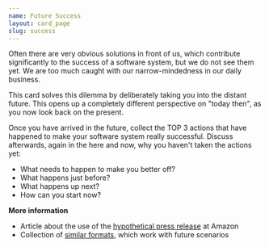 ```yaml
---
name: Future Success
layout: card_page
slug: success
---
```

Often there are very obvious solutions in front of us, which contribute significantly to the success of a software system, but we do not see them yet. We are too much caught with our narrow-mindedness in our daily business.

This card solves this dilemma by deliberately taking you into the distant future. This opens up a completely different perspective on "today then", as you now look back on the present.

Once you have arrived in the future, collect the TOP 3 actions that have happened to make your software system really successful. Discuss afterwards, again in the here and now, why you haven't taken the actions yet:

* What needs to happen to make you better off?
* What happens just before?
* What happens up next?
* How can you start now?

**More information**

* Article about the use of the [hypothetical press release](https://www.businessinsider.com/heres-the-surprising-way-amazon-decides-what-new-enterprise-products-to-work-on-next-2015-3?IR=T) at Amazon
* Collection of [similar formats](http://www.funretrospectives.com/category/futurespective/), which work with future scenarios